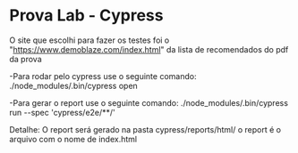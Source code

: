 # Prova Lab - Cypress
O site que escolhi para fazer os testes foi o "https://www.demoblaze.com/index.html" da lista de recomendados do pdf da prova

-Para rodar pelo cypress use o seguinte comando:
./node_modules/.bin/cypress open


-Para gerar o report use o seguinte comando:
./node_modules/.bin/cypress run --spec 'cypress/e2e/**/'

Detalhe: O report será gerado na pasta cypress/reports/html/ o report é o arquivo com o nome de index.html

